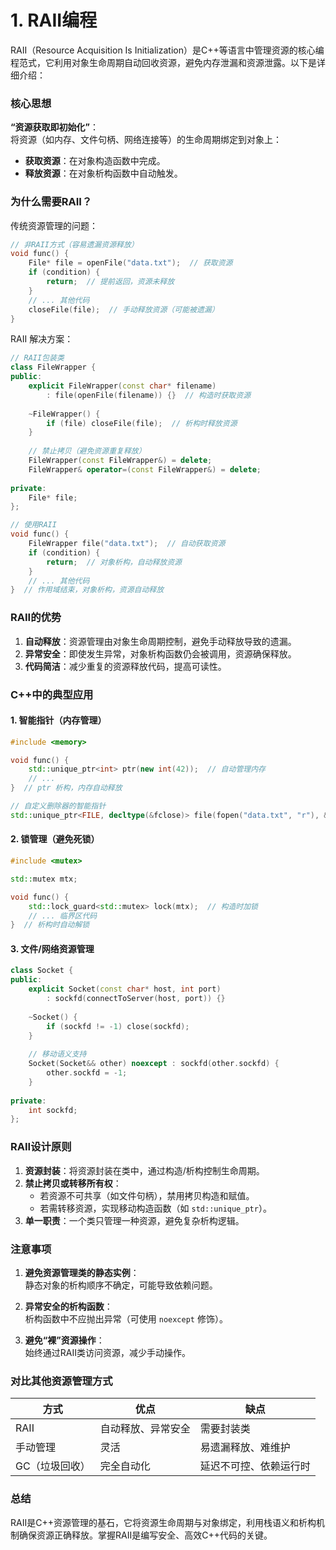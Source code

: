 # 1. RAII编程

RAII（Resource Acquisition Is Initialization）是C++等语言中管理资源的核心编程范式，它利用对象生命周期自动回收资源，避免内存泄漏和资源泄露。以下是详细介绍：


### **核心思想**
**“资源获取即初始化”**：  
将资源（如内存、文件句柄、网络连接等）的生命周期绑定到对象上：
- **获取资源**：在对象构造函数中完成。
- **释放资源**：在对象析构函数中自动触发。


### **为什么需要RAII？**
传统资源管理的问题：
```cpp
// 非RAII方式（容易遗漏资源释放）
void func() {
    File* file = openFile("data.txt");  // 获取资源
    if (condition) {
        return;  // 提前返回，资源未释放
    }
    // ... 其他代码
    closeFile(file);  // 手动释放资源（可能被遗漏）
}
```

RAII 解决方案：
```cpp
// RAII包装类
class FileWrapper {
public:
    explicit FileWrapper(const char* filename) 
        : file(openFile(filename)) {}  // 构造时获取资源
    
    ~FileWrapper() {
        if (file) closeFile(file);  // 析构时释放资源
    }
    
    // 禁止拷贝（避免资源重复释放）
    FileWrapper(const FileWrapper&) = delete;
    FileWrapper& operator=(const FileWrapper&) = delete;
    
private:
    File* file;
};

// 使用RAII
void func() {
    FileWrapper file("data.txt");  // 自动获取资源
    if (condition) {
        return;  // 对象析构，自动释放资源
    }
    // ... 其他代码
}  // 作用域结束，对象析构，资源自动释放
```


### **RAII的优势**
1. **自动释放**：资源管理由对象生命周期控制，避免手动释放导致的遗漏。
2. **异常安全**：即使发生异常，对象析构函数仍会被调用，资源确保释放。
3. **代码简洁**：减少重复的资源释放代码，提高可读性。


### **C++中的典型应用**
#### **1. 智能指针（内存管理）**
```cpp
#include <memory>

void func() {
    std::unique_ptr<int> ptr(new int(42));  // 自动管理内存
    // ...
}  // ptr 析构，内存自动释放

// 自定义删除器的智能指针
std::unique_ptr<FILE, decltype(&fclose)> file(fopen("data.txt", "r"), &fclose);
```

#### **2. 锁管理（避免死锁）**
```cpp
#include <mutex>

std::mutex mtx;

void func() {
    std::lock_guard<std::mutex> lock(mtx);  // 构造时加锁
    // ... 临界区代码
}  // 析构时自动解锁
```

#### **3. 文件/网络资源管理**
```cpp
class Socket {
public:
    explicit Socket(const char* host, int port) 
        : sockfd(connectToServer(host, port)) {}
    
    ~Socket() {
        if (sockfd != -1) close(sockfd);
    }
    
    // 移动语义支持
    Socket(Socket&& other) noexcept : sockfd(other.sockfd) {
        other.sockfd = -1;
    }
    
private:
    int sockfd;
};
```


### **RAII设计原则**
1. **资源封装**：将资源封装在类中，通过构造/析构控制生命周期。
2. **禁止拷贝或转移所有权**：
   - 若资源不可共享（如文件句柄），禁用拷贝构造和赋值。
   - 若需转移资源，实现移动构造函数（如 `std::unique_ptr`）。
3. **单一职责**：一个类只管理一种资源，避免复杂析构逻辑。


### **注意事项**
1. **避免资源管理类的静态实例**：  
   静态对象的析构顺序不确定，可能导致依赖问题。

2. **异常安全的析构函数**：  
   析构函数中不应抛出异常（可使用 `noexcept` 修饰）。

3. **避免“裸”资源操作**：  
   始终通过RAII类访问资源，减少手动操作。


### **对比其他资源管理方式**
| 方式           | 优点               | 缺点                     |
|----------------|--------------------|--------------------------|
| RAII           | 自动释放、异常安全 | 需要封装类               |
| 手动管理       | 灵活               | 易遗漏释放、难维护       |
| GC（垃圾回收） | 完全自动化         | 延迟不可控、依赖运行时   |


### **总结**
RAII是C++资源管理的基石，它将资源生命周期与对象绑定，利用栈语义和析构机制确保资源正确释放。掌握RAII是编写安全、高效C++代码的关键。